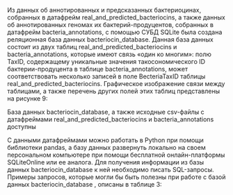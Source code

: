 Из данных об аннотированных и предсказанных бактериоцинах, собранных в датафрейм real_and_predicted_bacteriocins, а также данных об аннотированных геномах их бактерий-продуцентов, собранных в датафрейм bacteria_annotations, с помощью СУБД SQLite была создана реляционная база данных bacteriocin_database.
Данная база данных состоит из двух таблиц real_and_predicted_bacteriocins и bacteria_annotations, которые имеют связь «один ко многим»: полю TaxID, содержащему уникальные значения такосономического ID бактерии-продуцента в таблице bacteria_annotations, может соответствовать несколько записей в поле BecteriaTaxID таблицы real_and_predicted_bacteriocins. Графическое изображение связи между таблицами, а также перечень других полей этих таблиц представлены на рисунке 9:


База данных bacteriocin_database, а также исходные csv-файлы с датафреймами real_and_predicted_bacteriocins и bacteria_annotations доступны


С данными датафреймами можно работать в Python при помощи библиотеки pandas, а базу данных развернуть локально на своем персональном компьютере при помощи бесплатной онлайн-платформы SQLiteOnline или ее аналога. Для получения информации из базы данных bacteriocin_database к ней необходимо писать SQL-запросы. Примеры запросов, которые могли бы быть полезны при работе с базой данных bacteriocin_database , описаны в таблице 3:
